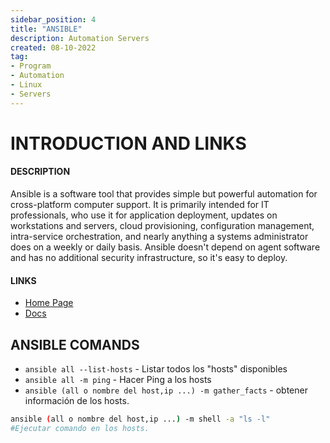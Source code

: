 ```yaml
---
sidebar_position: 4
title: "ANSIBLE"
description: Automation Servers
created: 08-10-2022 
tag:
- Program
- Automation
- Linux
- Servers
---
```

# INTRODUCTION AND LINKS
#### DESCRIPTION
Ansible is a software tool that provides simple but powerful automation for cross-platform computer support. It is primarily intended for IT professionals, who use it for application deployment, updates on workstations and servers, cloud provisioning, configuration management, intra-service orchestration, and nearly anything a systems administrator does on a weekly or daily basis. Ansible doesn't depend on agent software and has no additional security infrastructure, so it's easy to deploy.
#### LINKS
- [Home Page](https://www.ansible.com/)
- [Docs](https://docs.ansible.com/ansible/latest/index.html)

## ANSIBLE COMANDS

- `ansible all --list-hosts`  - Listar todos los "hosts" disponibles
- `ansible all -m ping` - Hacer Ping a los hosts
- `ansible (all o nombre del host,ip ...) -m gather_facts` - obtener información de los hosts.

```bash
ansible (all o nombre del host,ip ...) -m shell -a "ls -l"
#Ejecutar comando en los hosts. 
```

